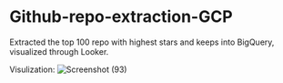 # Github-repo-extraction-GCP
Extracted the top 100 repo with highest stars and keeps into BigQuery, visualized through Looker.


Visulization:
![Screenshot (93)](https://user-images.githubusercontent.com/96521078/224222318-ff8ea175-b60e-436f-aeb1-420c7b1bcbb9.png)

